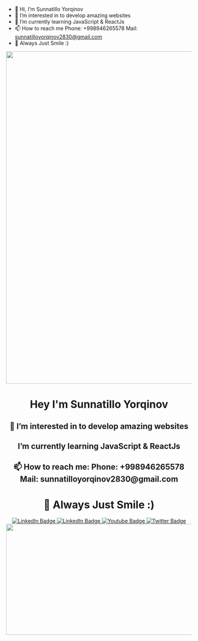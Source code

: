 - 👋 Hi, I’m Sunnatillo Yorqinov
- 👀 I’m interested in to develop amazing websites
- 🌱 I’m currently learning JavaScript & ReactJs 
- 📫 How to reach me 
     Phone: +998946265578
     Mail: sunnatilloyorqinov2830@gmail.com
- 💞️ Always Just Smile :)

<!---
Yorqinovs/Yorqinovs is a ✨ special ✨ repository because its `README.md` (this file) appears on your GitHub profile.
You can click the Preview link to take a look at your changes.
--->
<div id="header" align="center">
     <img src="https://media.giphy.com/media/v1.Y2lkPTc5MGI3NjExd3ppODQ5MjRzbDJoMm4xZDl1NWhrb2tteTU0eXVlNmxsM21oc25uMiZlcD12MV9pbnRlcm5hbF9naWZfYnlfaWQmY3Q9Zw/f9ePxTZc0BkspSisd3/giphy.gif" width="900"/>
</div>

<div id="header" align="center">
  <h1>Hey I'm Sunnatillo Yorqinov</h1>
     <h2>👀 I’m interested in to develop amazing websites</h2>
     <h2>I’m currently learning JavaScript & ReactJs</h2>
     <h2>📫 How to reach me:
          Phone: +998946265578
          Mail: sunnatilloyorqinov2830@gmail.com</h2>
     <h1>💞️ Always Just Smile :)</h1>
     
</div>

<div id="header" align="center">
<div id="badges">
  <a href="https://t.me/Greatiwill_28_30">
    <img src="https://img.shields.io/badge/Telegram-blue?style=for-the-badge&logo=telegram&logoColor=white" alt="LinkedIn Badge"/>
  </a>
  <a href="https://www.linkedin.com/in/sunnatillo-yorqinov-7567a8274/">
    <img src="https://img.shields.io/badge/LinkedIn-blue?style=for-the-badge&logo=linkedin&logoColor=white" alt="LinkedIn Badge"/>
  </a>
  <a href="https://youtube.com/channel/UCZ4K6AlGxfpgN8UcsHC6eGw">
    <img src="https://img.shields.io/badge/YouTube-red?style=for-the-badge&logo=youtube&logoColor=white" alt="Youtube Badge"/>
  </a>
  <a href="https://twitter.com/">
    <img src="https://img.shields.io/badge/Twitter-blue?style=for-the-badge&logo=twitter&logoColor=white" alt="Twitter Badge"/>
  </a>
</div>
</div>

<div align="center">
  <img src="https://media.giphy.com/media/dWesBcTLavkZuG35MI/giphy.gif" width="600" height="300"/>
</div>
